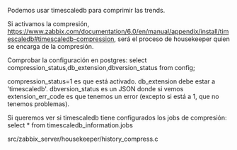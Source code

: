 Podemos usar timescaledb para comprimir las trends.

Si activamos la compresión, https://www.zabbix.com/documentation/6.0/en/manual/appendix/install/timescaledb#timescaledb-compression, será el proceso de housekeeper quien se encarga de la compresión.

Comprobar la configuración en postgres:
select compression_status,db_extension,dbversion_status from config;

compression_status=1 es que está activado.
db_extension debe estar a 'timescaledb'.
dbversion_status es un JSON donde si vemos extension_err_code es que tenemos un error (excepto si está a 1, que no tenemos problemas).

Si queremos ver si timescaledb tiene configurados los jobs de compresión:
select * from timescaledb_information.jobs



src/zabbix_server/housekeeper/history_compress.c
